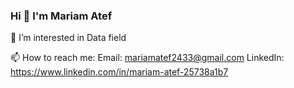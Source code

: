### Hi 👋 I'm Mariam Atef
👀 I’m interested in Data field

📫 How to reach me: 
Email: mariamatef2433@gmail.com
LinkedIn: https://www.linkedin.com/in/mariam-atef-25738a1b7
<!--
**Mariam-elkenany/Mariam-elkenany** is a ✨ _special_ ✨ repository because its `README.md` (this file) appears on your GitHub profile.

Here are some ideas to get you started:

- 🔭 I’m currently working on ...
- 🌱 I’m currently learning 
- 👯 I’m looking to collaborate on ...
- 🤔 I’m looking for help with ...
- 💬 Ask me about ...


- 😄 Pronouns: ...
- ⚡ Fun fact: ...
-->
